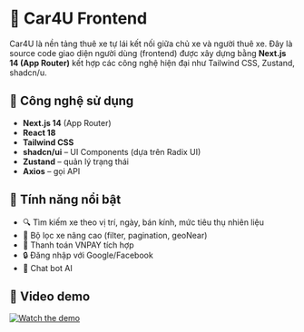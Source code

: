 # 🚗 Car4U Frontend

Car4U là nền tảng thuê xe tự lái kết nối giữa chủ xe và người thuê xe. Đây là source code giao diện người dùng (frontend) được xây dựng bằng **Next.js 14 (App Router)** kết hợp các công nghệ hiện đại như Tailwind CSS, Zustand, shadcn/u.

## 🔧 Công nghệ sử dụng

- **Next.js 14** (App Router)
- **React 18**
- **Tailwind CSS**
- **shadcn/ui** – UI Components (dựa trên Radix UI)
- **Zustand** – quản lý trạng thái
- **Axios** – gọi API

## 📌 Tính năng nổi bật
- 🔍 Tìm kiếm xe theo vị trí, ngày, bán kính, mức tiêu thụ nhiên liệu
- 📅 Bộ lọc xe nâng cao (filter, pagination, geoNear)
- 🧾 Thanh toán VNPAY tích hợp
- 🔒 Đăng nhập với Google/Facebook
- 💬 Chat bot AI

## 🎥 Video demo

[![Watch the demo](https://th.bing.com/th/id/OIP.73NSUbqteZMSxtis-CRzDwHaEK?rs=1&pid=ImgDetMain)](https://drive.google.com/file/d/1Y8WeYhJIe4uMRF2urwownr12gPZqtnSz/view?usp=sharing)

